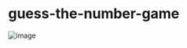 # guess-the-number-game

![image](https://github.com/user-attachments/assets/1b20a3ec-eec8-4001-b151-8d8588ad9ce2)



